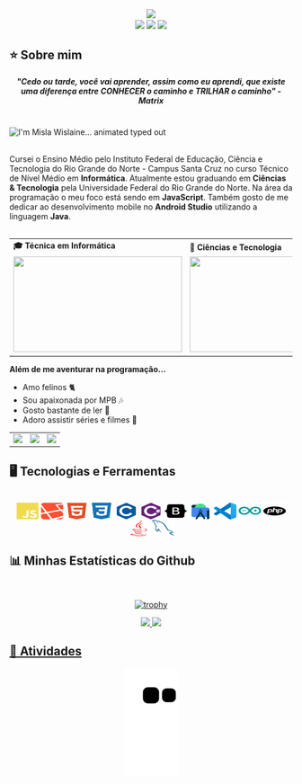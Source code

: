 <!--![Profile views](https://gpvc.arturio.dev/wwwmisla)-->

<div align="center">
  <a href="https://github.com/wwwmisla">
    <img src="./images/welcomet.gif" width="500">
  </a>
</div>

<div align="center">
  <!--a href="#" target="_blank"><img src="https://img.shields.io/badge/YouTube-FF0000?style=for-the-badge&logo=youtube&logoColor=white" target="_blank"></a-->
  <a href="https://instagram.com/wwwmisla" target="_blank"><img src="https://img.shields.io/badge/-Instagram-%23E4405F?style=for-the-badge&logo=instagram&logoColor=white" target="_blank"></a>
 	<!--a href="#" target="_blank"><img src="https://img.shields.io/badge/Twitch-9146FF?style=for-the-badge&logo=twitch&logoColor=white" target="_blank"></a-->
 <!--a href="#" target="_blank"><img src="https://img.shields.io/badge/Discord-7289DA?style=for-the-badge&logo=discord&logoColor=white" target="_blank"></a--> 
  <a href = "mailto:wwwmisla144@gmail.com"><img src="https://img.shields.io/badge/-Gmail-%23333?style=for-the-badge&logo=gmail&logoColor=white" target="_blank"></a>
  <a href="https://www.linkedin.com/in/misla-wislaine-514848220" target="_blank"><img src="https://img.shields.io/badge/-LinkedIn-%230077B5?style=for-the-badge&logo=linkedin&logoColor=white" target="_blank"></a> 
</div>

## ⭐️ Sobre mim
<div align='center'>
  <b><i>"Cedo ou tarde, você vai aprender, assim como eu aprendi, que existe uma diferença entre CONHECER o caminho e TRILHAR o caminho" - Matrix</i></b>
</div><br><br>

<img src="https://readme-typing-svg.demolab.com?font=Operator+Mono&size=37&duration=2800&pause=2000&color=FAFAFA&center=true&vCenter=true&width=940&height=50&lines=I'm+Misla+Wislaine..." align="middle" alt="I'm Misla Wislaine... animated typed out">
<!--img  src="assests/borderseperator.gif"--><br><br>

Cursei o Ensino Médio pelo Instituto Federal de Educação, Ciência e Tecnologia do Rio Grande do Norte - Campus Santa Cruz no curso Técnico de Nível Médio em <b>Informática</b>. Atualmente estou graduando em <b>Ciências & Tecnologia</b> pela Universidade Federal do Rio Grande do Norte. Na área da programação o meu foco está sendo em <b>JavaScript</b>. Também gosto de me dedicar ao desenvolvimento mobile no <b>Android Studio</b> utilizando a linguagem <b>Java</b>.
<br><br>

<div align="center">
  <table>
    <tr>
      <td>
        <b>🎓 Técnica em Informática</b>
      </td>
      <td>
        <b>📝 Ciências e Tecnologia</b>
      </td>
    </tr>
    <tr>
      <td>
        <img src="https://media.tenor.com/AkHorwbNAPIAAAAM/graduation-tossing-caps.gif" width="300px" height="170px">
      </td>
      <td>
          <img src="https://thumbs.gfycat.com/BleakHeartyGroundhog-size_restricted.gif" width="300px" height="170px">
      </td>
    </tr>
  </table>
</div>

<b>Além de me aventurar na programação...</b>

- Amo felinos :cat2:
- Sou apaixonada por MPB :notes:
- Gosto bastante de ler :notebook_with_decorative_cover:
- Adoro assistir séries e filmes :movie_camera:

<div align="center">
  <table>
    <tr>
      <td>
        <img src="https://media.tenor.com/NZafVHHok0UAAAAM/gilmore-girls.gif">
      </td>
      <td>
          <img src="https://media.tenor.com/NZafVHHok0UAAAAM/gilmore-girls.gif">
      </td>
       <td>
          <img src="https://media.tenor.com/NZafVHHok0UAAAAM/gilmore-girls.gif">
      </td>
    </tr>
  </table>
</div>

## 🖥️ Tecnologias e Ferramentas

<div align="center" display="inline">
  
  <br>
  
  <img align="center" alt="Misla-JS" height="30" width="40" src="https://raw.githubusercontent.com/devicons/devicon/master/icons/javascript/javascript-plain.svg">
  <img align="center" alt="Misla-Laravel" height="30" width="40" src="https://raw.githubusercontent.com/devicons/devicon/master/icons/laravel/laravel-plain.svg">
  <img align="center" alt="Misla-HTML" height="30" width="40" src="https://raw.githubusercontent.com/devicons/devicon/master/icons/html5/html5-plain.svg">
  <img align="center" alt="Misla-CSS" height="30" width="40" src="https://raw.githubusercontent.com/devicons/devicon/master/icons/css3/css3-plain.svg">
  <img align="center" alt="Misla-C" height="30" width="40" src="https://raw.githubusercontent.com/devicons/devicon/master/icons/c/c-plain.svg">
  <img align="center" alt="Misla-Csharp" height="30" width="40" src="https://raw.githubusercontent.com/devicons/devicon/master/icons/csharp/csharp-plain.svg">
  <img align="center" alt="Misla-Bootstrap" height="30" width="40" src="https://raw.githubusercontent.com/devicons/devicon/master/icons/bootstrap/bootstrap-plain.svg">
  <img align="center" alt="Misla-Android-Studio" height="30" width="40" src="https://raw.githubusercontent.com/devicons/devicon/master/icons/androidstudio/androidstudio-original.svg">
  <img align="center" alt="Misla-VSCode" height="30" width="40" src="https://raw.githubusercontent.com/devicons/devicon/master/icons/vscode/vscode-original.svg">
  <img align="center" alt="Misla-Arduino" height="30" width="40" src="https://raw.githubusercontent.com/devicons/devicon/master/icons/arduino/arduino-original.svg">
  <img align="center" alt="Misla-PHP" height="30" width="40" src="https://raw.githubusercontent.com/devicons/devicon/master/icons/php/php-plain.svg">
  <img align="center" alt="Misla-Java" height="30" width="40" src="https://raw.githubusercontent.com/devicons/devicon/master/icons/java/java-plain.svg">
  <img align="center" alt="Misla-MySql" height="30" width="40" src="https://raw.githubusercontent.com/devicons/devicon/master/icons/mysql/mysql-original.svg">
  
  <br>

 </div>
   
 ## 📊 Minhas Estatísticas do Github
 
 <div align="center" display="inline">
  
  <br>
  
  [![trophy](https://github-profile-trophy.vercel.app/?username=wwwmisla&theme=dracula&column=3&margin-w=15&margin-h=15)](https://github.com/wwwmisla/github-profile-trophy)
    
  <a href="https://github.com/wwwmisla">
   <img height="180em" src="https://github-readme-stats.vercel.app/api?username=wwwmisla&show_icons=true&theme=dracula&include_all_commits=true&count_private=true"/>
   <img height="180em" src="https://github-readme-stats.vercel.app/api/top-langs/?username=wwwmisla&layout=compact&langs_count=6&theme=dracula"/> 
    
 </div>   
    
 ## 🐍 Atividades
  
 <div align="center">
    
  ![Snake animation](https://github.com/wwwmisla/wwwmisla/blob/output/github-contribution-grid-snake.svg)
 
 </div>
